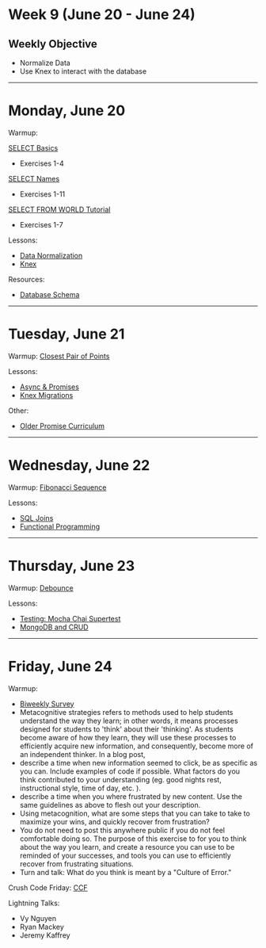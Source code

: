 # Week 9 (June 20 - June 24)
## Weekly Objective

- Normalize Data
- Use Knex to interact with the database

---

# Monday, June 20

Warmup:

[SELECT Basics](http://sqlzoo.net/wiki/SELECT_basics)
- Exercises 1-4

[SELECT Names](http://sqlzoo.net/wiki/SELECT_names)
- Exercises 1-11

[SELECT FROM WORLD Tutorial](http://sqlzoo.net/wiki/SELECT_from_WORLD_Tutorial)
- Exercises 1-7

Lessons:
- [Data Normalization](/redirects/articles/3084)
- [Knex](/redirects/articles/3054)

Resources:
- [Database Schema](https://github.com/rogerwschmidt/database-schema/blob/master/knex-setup-schema.sql)

---

# Tuesday, June 21

Warmup: [Closest Pair of Points](https://www.codewars.com/kata/closest-pair-of-points)

Lessons:

- [Async & Promises](/redirects/articles/3113)
- [Knex Migrations](/redirects/articles/3091)


Other:

- [Older Promise Curriculum](/redirects/articles/3056)

---

# Wednesday, June 22

Warmup: [Fibonacci Sequence](https://raw.githubusercontent.com/gSchool/challenges/master/Programming/Fibonacci/prompt.js)

Lessons:
- [SQL Joins](/cohorts/68/articles/3081)
- [Functional Programming](/cohorts/68/articles/3187)

---

# Thursday, June 23

Warmup: [Debounce](https://www.codewars.com/kata/throttle-a-function)

Lessons:

- [Testing: Mocha Chai Supertest](/redirects/articles/3062)
- [MongoDB and CRUD](/redirects/articles/3161)

---

# Friday, June 24

Warmup:
- [Biweekly Survey](https://docs.google.com/forms/d/1XsnxPufkGL24Bnsa_8IxcyJT6-VudP4QC9VqbTbctAw/viewform?usp=send_form)
- Metacognitive strategies refers to methods used to help students understand the way they learn; in other words, it means processes designed for students to 'think' about their 'thinking'. As students become aware of how they learn, they will use these processes to efficiently acquire new information, and consequently, become more of an independent thinker.
In a blog post,
 - describe a time when new information seemed to click, be as specific as you can. Include examples of code if possible. What factors do you think contributed to your understanding (eg. good nights rest, instructional style, time of day, etc. ).
 - describe a time when you where frustrated by new content. Use the same guidelines as above to flesh out your description.
 - Using metacognition, what are some steps that you can take to take to maximize your wins, and quickly recover from frustration?
 - You do not need to post this anywhere public if you do not feel comfortable doing so. The purpose of this exercise to for you to think about the way you learn, and create a resource you can use to be reminded of your successes, and tools you can use to efficiently recover from frustrating situations.
- Turn and talk: What do you think is meant by a "Culture of Error."


Crush Code Friday: [CCF](/cohorts/68/student_dashboard)

Lightning Talks:
- Vy Nguyen
- Ryan Mackey
- Jeremy Kaffrey
